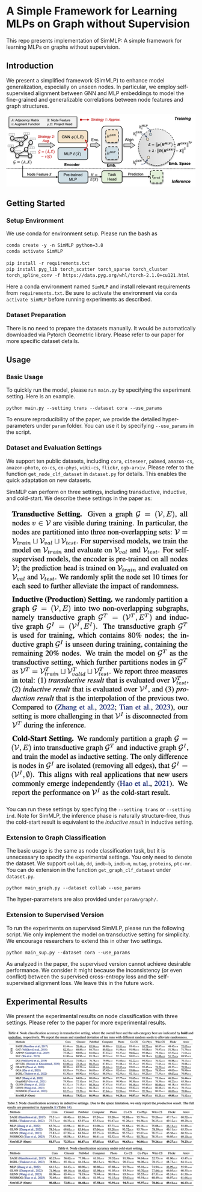 # A Simple Framework for Learning MLPs on Graph without Supervision

This repo presents implementation of SimMLP: A simple framework for learning MLPs on graphs without supervision. 

## Introduction

We present a simplified framework (SimMLP) to enhance model generalization, especially on unseen nodes. In particular, we employ self-supervised alignment between GNN and MLP embeddings to model the fine-grained and generalizable correlations between node features and graph structures. 

<img src="SimMLP.png">

## Getting Started

### Setup Environment

We use conda for environment setup. Please run the bash as 
```
conda create -y -n SimMLP python=3.8
conda activate SimMLP

pip install -r requirements.txt
pip install pyg_lib torch_scatter torch_sparse torch_cluster torch_spline_conv -f https://data.pyg.org/whl/torch-2.1.0+cu121.html
```

Here a conda environment named `SimMLP` and install relevant requirements from `requirements.txt`. Be sure to activate the environment via `conda activate SimMLP` before running experiments as described. 

### Dataset Preparation

There is no need to prepare the datasets manually. It would be automatically downloaded via Pytorch Geometric library. Please refer to our paper for more specific dataset details. 

## Usage

### Basic Usage

To quickly run the model, please run `main.py` by specifying the experiment setting. Here is an example.

```
python main.py --setting trans --dataset cora --use_params
```

To ensure reproducibility of the paper, we provide the detailed hyper-parameters under `param` folder. You can use it by specifying `--use_params` in the script. 

### Dataset and Evaluation Settings

We support ten public datasets, including `cora`, `citeseer`, `pubmed`, `amazon-cs`, `amazon-photo`, `co-cs`, `co-phys`, `wiki-cs`, `flickr`, `ogb-arxiv`. Please refer to the function `get_node_clf_dataset` in `dataset.py` for details. This enables the quick adaptation on new datasets. 

SimMLP can perform on three settings, including transductive, inductive, and cold-start. We describe these settings in the paper as: 

<img src="settings.png" width="500">

You can run these settings by specifying the `--setting trans` or `--setting ind`. Note for SimMLP, the inference phase is naturally structure-free, thus the cold-start result is equivalent to the *inductive result* in inductive setting. 

### Extension to Graph Classification

The basic usage is the same as node classification task, but it is unnecessary to specify the experimental settings. You only need to denote the dataset. We support `collab`, `dd`, `imdb-b`, `imdb-m`, `mutag`, `proteins`, `ptc-mr`. You can do extension in the function `get_graph_clf_dataset` under `dataset.py`. 

```
python main_graph.py --dataset collab --use_params
```

The hyper-parameters are also provided under `param/graph/`.

### Extension to Supervised Version

To run the experiments on supervised SimMLP, please run the following script. We only implement the model on transductive setting for simplicity. We encourage researchers to extend this in other two settings. 

```
python main_sup.py --dataset cora --use_params
```

As analyzed in the paper, the supervised version cannot achieve desirable performance. We consider it might because the inconsistency (or even conflict) between the supervised cross-entropy loss and the self-supervised alignment loss. We leave this in the future work. 

## Experimental Results

We present the experimental results on node classification with three settings. Please refer to the paper for more experimental results. 

<img src="result_trans.png">

<img src="result_ind_cold.png">
